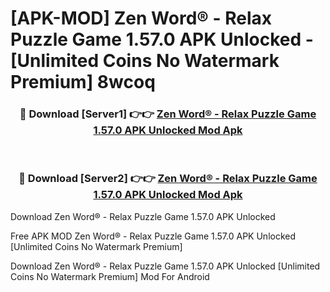 # [APK-MOD] Zen Word® - Relax Puzzle Game 1.57.0 APK Unlocked - [Unlimited Coins No Watermark Premium] 8wcoq



<div align="center">
<h3>🔴 Download [Server1] 👉👉 <a href="https://momento.my/?title=Zen_Word®_-_Relax_Puzzle_Game_1.57.0_APK_Unlocked">Zen Word® - Relax Puzzle Game 1.57.0 APK Unlocked Mod Apk</a></h3><br>

<h3>🔴 Download [Server2] 👉👉 <a href="https://momento.my/?title=Zen_Word®_-_Relax_Puzzle_Game_1.57.0_APK_Unlocked">Zen Word® - Relax Puzzle Game 1.57.0 APK Unlocked Mod Apk</a></h3>
</div>



Download Zen Word® - Relax Puzzle Game 1.57.0 APK Unlocked 

Free APK MOD Zen Word® - Relax Puzzle Game 1.57.0 APK Unlocked [Unlimited Coins No Watermark Premium]

Download Zen Word® - Relax Puzzle Game 1.57.0 APK Unlocked [Unlimited Coins No Watermark Premium] Mod For Android
